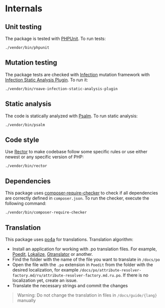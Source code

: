 # Internals

## Unit testing

The package is tested with [PHPUnit](https://phpunit.de/). To run tests:

```shell
./vendor/bin/phpunit
```

## Mutation testing

The package tests are checked with [Infection](https://infection.github.io/) mutation framework with
[Infection Static Analysis Plugin](https://github.com/Roave/infection-static-analysis-plugin). To run it:

```shell
./vendor/bin/roave-infection-static-analysis-plugin
```

## Static analysis

The code is statically analyzed with [Psalm](https://psalm.dev/). To run static analysis:

```shell
./vendor/bin/psalm
```

## Code style

Use [Rector](https://github.com/rectorphp/rector) to make codebase follow some specific rules or
use either newest or any specific version of PHP:

```shell
./vendor/bin/rector
```

## Dependencies

This package uses [composer-require-checker](https://github.com/maglnet/ComposerRequireChecker) to check if 
all dependencies are correctly defined in `composer.json`. To run the checker, execute the following command:

```shell
./vendor/bin/composer-require-checker
```

## Translation

This package uses [po4a](https://github.com/mquinson/po4a) for translations. Translation algorithm:
- Install an application for working with .po translation files. For example, [Poedit](https://poedit.net/), [Lokalize](https://apps.kde.org/ru/lokalize/), [Gtranslator](https://wiki.gnome.org/Apps/Gtranslator) or another.
- Find the folder with the name of the file you want to translate in `/docs/po`
- Open the file with the `.po` extension in `Poedit` from the folder with the desired localization, for example `/docs/po/attribute-resolver-factory.md/ru/attribute-resolver-factory.md.ru.po`. If there is no localization yet, create an issue.
- Translate the necessary strings and commit the changes

> Warning: Do not change the translation in files in `/docs/guide/{lang}` manually

